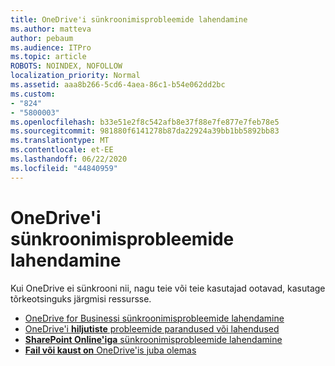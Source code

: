 ```yaml
---
title: OneDrive'i sünkroonimisprobleemide lahendamine
ms.author: matteva
author: pebaum
ms.audience: ITPro
ms.topic: article
ROBOTS: NOINDEX, NOFOLLOW
localization_priority: Normal
ms.assetid: aaa8b266-5cd6-4aea-86c1-b54e062dd2bc
ms.custom:
- "824"
- "5800003"
ms.openlocfilehash: b33e51e2f8c542afb8e37f88e7fe877e7feb78e5
ms.sourcegitcommit: 981880f6141278b87da22924a39bb1bb5892bb83
ms.translationtype: MT
ms.contentlocale: et-EE
ms.lasthandoff: 06/22/2020
ms.locfileid: "44840959"
---
```

# <a name="fix-onedrive-sync-problems"></a>OneDrive'i sünkroonimisprobleemide lahendamine

Kui OneDrive ei sünkrooni nii, nagu teie või teie kasutajad ootavad, kasutage tõrkeotsinguks järgmisi ressursse.

- [OneDrive for Businessi sünkroonimisprobleemide lahendamine](https://support.microsoft.com/office/207e983e-146d-404c-a994-672ef29e1f90)
- [OneDrive'i **hiljutiste** probleemide parandused või lahendused](https://support.office.com/article/36110213-f3f6-490d-8cb7-3833539def0b)
- [**SharePoint Online'iga** sünkroonimisprobleemide lahendamine](https://support.office.com/article/207e983e-146d-404c-a994-672ef29e1f90)
- [**Fail või kaust on** OneDrive'is juba olemas](https://support.microsoft.com/office/7b8044ad-438d-41db-bbbf-4f66b8890408)

